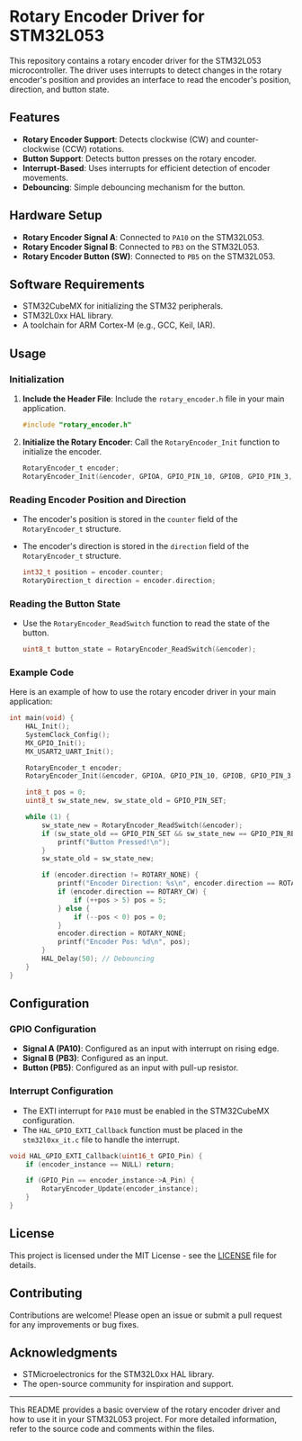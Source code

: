 # Rotary Encoder Driver for STM32L053

This repository contains a rotary encoder driver for the STM32L053 microcontroller. The driver uses interrupts to detect changes in the rotary encoder's position and provides an interface to read the encoder's position, direction, and button state.

## Features

- **Rotary Encoder Support**: Detects clockwise (CW) and counter-clockwise (CCW) rotations.
- **Button Support**: Detects button presses on the rotary encoder.
- **Interrupt-Based**: Uses interrupts for efficient detection of encoder movements.
- **Debouncing**: Simple debouncing mechanism for the button.

## Hardware Setup

- **Rotary Encoder Signal A**: Connected to `PA10` on the STM32L053.
- **Rotary Encoder Signal B**: Connected to `PB3` on the STM32L053.
- **Rotary Encoder Button (SW)**: Connected to `PB5` on the STM32L053.

## Software Requirements

- STM32CubeMX for initializing the STM32 peripherals.
- STM32L0xx HAL library.
- A toolchain for ARM Cortex-M (e.g., GCC, Keil, IAR).

## Usage

### Initialization

1. **Include the Header File**: Include the `rotary_encoder.h` file in your main application.

    ```c
    #include "rotary_encoder.h"
    ```

2. **Initialize the Rotary Encoder**: Call the `RotaryEncoder_Init` function to initialize the encoder.

    ```c
    RotaryEncoder_t encoder;
    RotaryEncoder_Init(&encoder, GPIOA, GPIO_PIN_10, GPIOB, GPIO_PIN_3, GPIOB, GPIO_PIN_5);
    ```

### Reading Encoder Position and Direction

- The encoder's position is stored in the `counter` field of the `RotaryEncoder_t` structure.
- The encoder's direction is stored in the `direction` field of the `RotaryEncoder_t` structure.

    ```c
    int32_t position = encoder.counter;
    RotaryDirection_t direction = encoder.direction;
    ```

### Reading the Button State

- Use the `RotaryEncoder_ReadSwitch` function to read the state of the button.

    ```c
    uint8_t button_state = RotaryEncoder_ReadSwitch(&encoder);
    ```

### Example Code

Here is an example of how to use the rotary encoder driver in your main application:

```c
int main(void) {
    HAL_Init();
    SystemClock_Config();
    MX_GPIO_Init();
    MX_USART2_UART_Init();

    RotaryEncoder_t encoder;
    RotaryEncoder_Init(&encoder, GPIOA, GPIO_PIN_10, GPIOB, GPIO_PIN_3, GPIOB, GPIO_PIN_5);

    int8_t pos = 0;
    uint8_t sw_state_new, sw_state_old = GPIO_PIN_SET;

    while (1) {
        sw_state_new = RotaryEncoder_ReadSwitch(&encoder);
        if (sw_state_old == GPIO_PIN_SET && sw_state_new == GPIO_PIN_RESET) {
            printf("Button Pressed!\n");
        }
        sw_state_old = sw_state_new;

        if (encoder.direction != ROTARY_NONE) {
            printf("Encoder Direction: %s\n", encoder.direction == ROTARY_CW ? "CW" : "CCW");
            if (encoder.direction == ROTARY_CW) {
                if (++pos > 5) pos = 5;
            } else {
                if (--pos < 0) pos = 0;
            }
            encoder.direction = ROTARY_NONE;
            printf("Encoder Pos: %d\n", pos);
        }
        HAL_Delay(50); // Debouncing
    }
}
```

## Configuration

### GPIO Configuration

- **Signal A (PA10)**: Configured as an input with interrupt on rising edge.
- **Signal B (PB3)**: Configured as an input.
- **Button (PB5)**: Configured as an input with pull-up resistor.

### Interrupt Configuration

- The EXTI interrupt for `PA10` must be enabled in the STM32CubeMX configuration.
- The `HAL_GPIO_EXTI_Callback` function must be placed in the `stm32l0xx_it.c` file to handle the interrupt.

```c
void HAL_GPIO_EXTI_Callback(uint16_t GPIO_Pin) {
    if (encoder_instance == NULL) return;

    if (GPIO_Pin == encoder_instance->A_Pin) {
        RotaryEncoder_Update(encoder_instance);
    }
}
```

## License

This project is licensed under the MIT License - see the [LICENSE](LICENSE) file for details.

## Contributing

Contributions are welcome! Please open an issue or submit a pull request for any improvements or bug fixes.

## Acknowledgments

- STMicroelectronics for the STM32L0xx HAL library.
- The open-source community for inspiration and support.

---

This README provides a basic overview of the rotary encoder driver and how to use it in your STM32L053 project. For more detailed information, refer to the source code and comments within the files.
